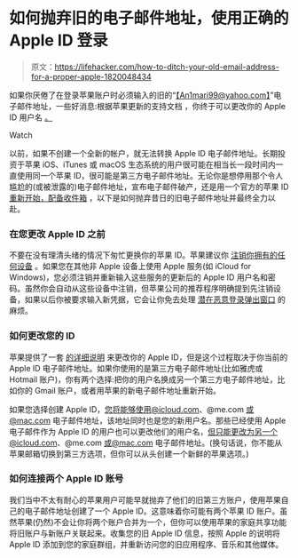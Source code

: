 # 如何抛弃旧的电子邮件地址，使用正确的 Apple ID 登录

> 原文：<https://lifehacker.com/how-to-ditch-your-old-email-address-for-a-proper-apple-1820048434>

如果你厌倦了在登录苹果账户时必须输入的旧的“[【An1mari99@yahoo.com】](mailto:An1mari99@yahoo.com)”电子邮件地址，一些好消息:根据苹果更新的支持文档 ，你终于可以更改你的 Apple ID 用户名 [。](https://support.apple.com/en-us/HT202667)

Watch

以前，如果不创建一个全新的帐户，就无法转换 Apple ID 电子邮件地址。长期投资于苹果 iOS、iTunes 或 macOS 生态系统的用户很可能在相当长一段时间内一直使用同一个苹果 ID，很可能是第三方电子邮件地址。无论你是想停用那个令人尴尬的(或被泄露的)电子邮件地址，宣布电子邮件破产，还是用一个官方的苹果 ID[重新开始，配备收件箱](https://lifehacker.com/how-to-change-your-email-address-without-screwing-every-1481486947) ，以下是如何抛弃昔日的旧电子邮件地址并最终全力以赴。

### **在您更改 Apple ID 之前**

不要在没有理清头绪的情况下匆忙更换你的苹果 ID。苹果建议你 [注销你拥有的任何设备](https://support.apple.com/en-us/HT204071) 。如果您在其他非 Apple 设备上使用 Apple 服务(如 iCloud for Windows)，您必须注销并重新输入这些服务的更新后的 Apple ID 用户名和密码。虽然你会自动从这些设备中注销，但苹果公司的推荐程序明确提到先注销设备，如果以后你被要求输入新凭据，它会让你免去处理 [潜在恶意登录弹出窗口](https://lifehacker.com/how-to-stop-ios-apps-from-stealing-your-apple-id-passwo-1819978731) 的麻烦。

### **如何更改您的 ID**

苹果提供了一套 [的详细说明](https://support.apple.com/en-us/HT202667) 来更改你的 Apple ID，但是这个过程取决于你当前的 Apple ID 电子邮件地址。如果你使用的是第三方电子邮件地址(比如雅虎或 Hotmail 账户)，你有两个选择:把你的用户名换成另一个第三方电子邮件地址，比如你的 Gmail 账户，或者用苹果的新电子邮件地址重新开始。

如果您选择创建 Apple ID，您将能够使用@icloud.com、@me.com 或@mac.com 电子邮件地址，该地址同时也是您的新用户名。那些已经使用 Apple 电子邮件作为 Apple ID 的用户也可以更改他们的用户名，但只能更改为另一个@icloud.com、@me.com 或@mac.com 电子邮件地址。(换句话说，你不能从苹果邮箱切换到第三方选项，但你可以从头创建一个新鲜的苹果选项。)

### **如何连接两个 Apple ID 账号**

我们当中不太有耐心的苹果用户可能早就抛弃了他们的旧第三方账户，使用苹果自己的电子邮件地址创建了一个 Apple ID。这意味着你可能有两个苹果 ID 账户。虽然苹果(仍然)不会让你将两个账户合并为一个，但你可以使用苹果的家庭共享功能将旧账户与新账户关联起来。收集您的旧 Apple ID 信息，按照 Apple 的说明将 Apple ID 添加到您的家庭群组，并重新访问您的旧应用程序、音乐和其他媒体。